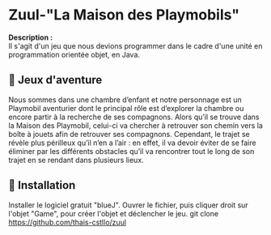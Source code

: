 # Zuul-"La Maison des Playmobils"

**Description :**  
Il s'agit d'un jeu que nous devions programmer dans le cadre d'une unité en programmation orientée objet, en Java.

## 🚀 Jeux d'aventure

Nous sommes dans une chambre d’enfant et notre personnage est un Playmobil aventurier dont le principal rôle est d’explorer la chambre ou encore partir à la recherche de ses compagnons. Alors qu’il se trouve dans la Maison des Playmobil, celui-ci va chercher à retrouver son chemin vers la boîte à jouets afin de retrouver ses compagnons. Cependant, le trajet se révèle plus périlleux qu’il n’en a l’air : en effet, il va devoir éviter de se faire éliminer par les différents obstacles qu’il va rencontrer tout le long de son trajet en se rendant dans plusieurs lieux.

## 🔧 Installation
Installer le logiciel gratuit "blueJ".
Ouvrer le fichier, puis cliquer droit sur l'objet "Game", pour créer l'objet et déclencher le jeu.
git clone https://github.com/thais-cstllo/zuul

